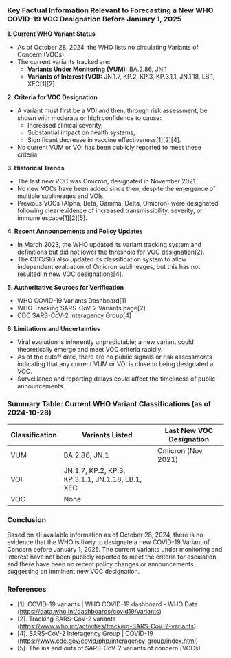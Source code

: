 ### Key Factual Information Relevant to Forecasting a New WHO COVID-19 VOC Designation Before January 1, 2025

**1. Current WHO Variant Status**
- As of October 28, 2024, the WHO lists no circulating Variants of Concern (VOCs).
- The current variants tracked are:
  - **Variants Under Monitoring (VUM):** BA.2.86, JN.1
  - **Variants of Interest (VOI):** JN.1.7, KP.2, KP.3, KP.3.1.1, JN.1.18, LB.1, XEC[1][2].

**2. Criteria for VOC Designation**
- A variant must first be a VOI and then, through risk assessment, be shown with moderate or high confidence to cause:
  - Increased clinical severity,
  - Substantial impact on health systems,
  - Significant decrease in vaccine effectiveness[1][2][4].
- No current VUM or VOI has been publicly reported to meet these criteria.

**3. Historical Trends**
- The last new VOC was Omicron, designated in November 2021.
- No new VOCs have been added since then, despite the emergence of multiple sublineages and VOIs.
- Previous VOCs (Alpha, Beta, Gamma, Delta, Omicron) were designated following clear evidence of increased transmissibility, severity, or immune escape[1][2][5].

**4. Recent Announcements and Policy Updates**
- In March 2023, the WHO updated its variant tracking system and definitions but did not lower the threshold for VOC designation[2].
- The CDC/SIG also updated its classification system to allow independent evaluation of Omicron sublineages, but this has not resulted in new VOC designations[4].

**5. Authoritative Sources for Verification**
- WHO COVID-19 Variants Dashboard[1]
- WHO Tracking SARS-CoV-2 Variants page[2]
- CDC SARS-CoV-2 Interagency Group[4]

**6. Limitations and Uncertainties**
- Viral evolution is inherently unpredictable; a new variant could theoretically emerge and meet VOC criteria rapidly.
- As of the cutoff date, there are no public signals or risk assessments indicating that any current VUM or VOI is close to being designated a VOC.
- Surveillance and reporting delays could affect the timeliness of public announcements.

### Summary Table: Current WHO Variant Classifications (as of 2024-10-28)

| Classification | Variants Listed      | Last New VOC Designation |
|----------------|---------------------|-------------------------|
| VUM            | BA.2.86, JN.1       | Omicron (Nov 2021)      |
| VOI            | JN.1.7, KP.2, KP.3, KP.3.1.1, JN.1.18, LB.1, XEC |                         |
| VOC            | None                |                         |

### Conclusion
Based on all available information as of October 28, 2024, there is no evidence that the WHO is likely to designate a new COVID-19 Variant of Concern before January 1, 2025. The current variants under monitoring and interest have not been publicly reported to meet the criteria for escalation, and there have been no recent policy changes or announcements suggesting an imminent new VOC designation.

### References
- [1]. COVID-19 variants | WHO COVID-19 dashboard - WHO Data (https://data.who.int/dashboards/covid19/variants)
- [2]. Tracking SARS-CoV-2 variants (https://www.who.int/activities/tracking-SARS-CoV-2-variants)
- [4]. SARS-CoV-2 Interagency Group | COVID-19 (https://www.cdc.gov/covid/php/interagency-group/index.html)
- [5]. The ins and outs of SARS-CoV-2 variants of concern (VOCs)